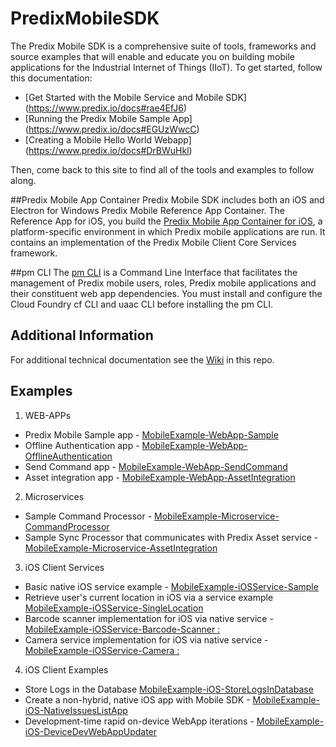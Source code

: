 # PredixMobileSDK

The Predix Mobile SDK is a comprehensive suite of tools, frameworks and source examples that will enable and educate you on building mobile applications for the Industrial Internet of Things (IIoT). To get started, follow this documentation:
* [Get Started with the Mobile Service and Mobile SDK] (https://www.predix.io/docs#rae4EfJ6) 
* [Running the Predix Mobile Sample App] (https://www.predix.io/docs#EGUzWwcC)
* [Creating a Mobile Hello World Webapp] (https://www.predix.io/docs#DrBWuHkl) 

Then, come back to this site to find all of the tools and examples to follow along.

##Predix Mobile App Container
Predix Mobile SDK includes both an iOS and Electron for Windows  Predix Mobile Reference App Container.  The Reference App  for iOS, you build the [Predix Mobile App Container for iOS](https://github.com/PredixDev/PredixMobileReferenceApp), a platform-specific environment in which Predix mobile applications are run. It contains an implementation of the Predix Mobile Client Core Services framework. 

##pm CLI
The [pm CLI](https://github.com/PredixDev/predix-mobile-cli) is a Command Line Interface that facilitates the management of Predix mobile users, roles, Predix mobile applications and their constituent web app dependencies. You must install and configure the Cloud Foundry cf CLI and uaac CLI before installing the pm CLI.

## Additional Information
For additional technical documentation see the [Wiki](../../wiki) in this repo.

## Examples
1. WEB-APPs
  * Predix Mobile Sample app - [MobileExample-WebApp-Sample](https://github.com/PredixDev/MobileExample-WebApp-Sample)  
  * Offline Authentication app - [MobileExample-WebApp-OfflineAuthentication](https://github.com/PredixDev/MobileExample-WebApp-OfflineAuthentication)  
  * Send Command app - [MobileExample-WebApp-SendCommand](https://github.com/PredixDev/MobileExample-WebApp-SendCommand)  
  * Asset integration app -  [MobileExample-WebApp-AssetIntegration](https://github.com/PredixDev/MobileExample-WebApp-AssetIntegration)  

2. Microservices
  * Sample Command Processor - [MobileExample-Microservice-CommandProcessor](https://github.com/PredixDev/MobileExample-Microservice-CommandProcessor)  
  * Sample Sync Processor that communicates with Predix Asset service - [MobileExample-Microservice-AssetIntegration](https://github.com/PredixDev/MobileExample-Microservice-AssetIntegration)  

3. iOS Client Services
  * Basic native iOS service example - [MobileExample-iOSService-Sample](https://github.com/PredixDev/MobileExample-iOSService-Sample)
  * Retrieve user's current location in iOS via a service example [MobileExample-iOSService-SingleLocation ](https://github.com/PredixDev/MobileExample-iOSService-SingleLocation)
  * Barcode scanner implementation for iOS via native service - [MobileExample-iOSService-Barcode-Scanner : ](https://github.com/PredixDev/MobileExample-iOSService-Barcode-Scanner)
  * Camera service implementation for iOS via native service - [MobileExample-iOSService-Camera : ](https://github.com/PredixDev/MobileExample-iOSService-Camera)

4. iOS Client Examples
  * Store Logs in the Database [MobileExample-iOS-StoreLogsInDatabase](https://github.com/PredixDev/MobileExample-iOS-StoreLogsInDatabase)
  * Create a non-hybrid, native iOS app with Mobile SDK -  [MobileExample-iOS-NativeIssuesListApp](https://github.com/PredixDev/MobileExample-iOS-NativeIssuesListApp)
  * Development-time rapid on-device WebApp iterations -  [MobileExample-iOS-DeviceDevWebAppUpdater](https://github.com/PredixDev/MobileExample-iOS-DeviceDevWebAppUpdater)

